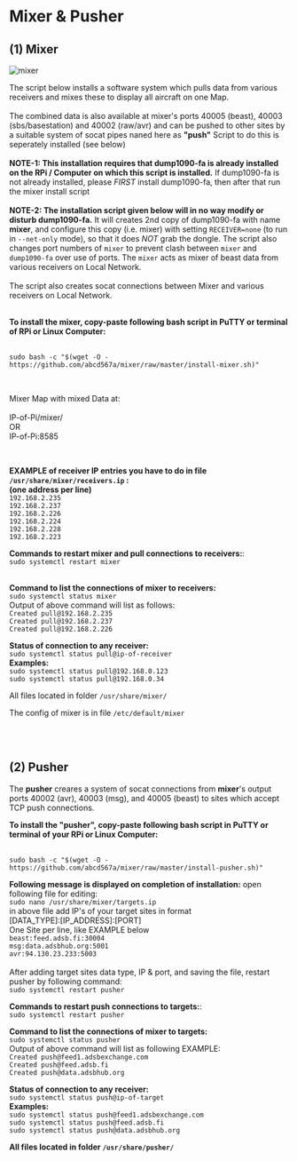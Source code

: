 # Mixer & Pusher

## (1) Mixer
![mixer](https://github.com/abcd567a/mixer/assets/28452511/49fc6a84-9362-47dd-b1d2-ceeb73afecee)


The script below installs a software system which pulls data from various receivers and mixes these to display all aircraft on one Map.</br></br>
The combined data is also available at mixer's ports 40005 (beast), 40003 (sbs/basestation) and 40002 (raw/avr) and can be pushed to other sites by a suitable system of socat pipes naned here as **"push"** Script to do this is seperately installed (see below) </br></br>
**NOTE-1: This installation requires that dump1090-fa is already installed on the RPi / Computer on which this script is installed.** If dump1090-fa is not already installed, please _FIRST_ install dump1090-fa, then after that run the mixer install script</br></br>
**NOTE-2: The installation script given below will in no way modify or disturb dump1090-fa.** It will creates 2nd copy of dump1090-fa with name **mixer**, and configure this copy (i.e. mixer) with setting `RECEIVER=none` (to run in `--net-only` mode), so that it does _NOT_ grab the dongle. The script also changes port numbers of `mixer` to prevent clash between `mixer` and `dump1090-fa` over use of ports. The `mixer` acts as mixer of beast data from various receivers on Local Network.</br></br>
The script also creates socat connections between Mixer and various receivers on Local Network. </br></br>

**To install the mixer, copy-paste following bash script in PuTTY or terminal of RPi or Linux Computer:** </br></br>
```
sudo bash -c "$(wget -O - https://github.com/abcd567a/mixer/raw/master/install-mixer.sh)"  
```


</br>

Mixer Map with mixed Data at: </br></br>
    IP-of-Pi/mixer/ </br>
    OR </br>
    IP-of-Pi:8585 </br>

</br>

**EXAMPLE of receiver IP entries you have to do in file `/usr/share/mixer/receivers.ip` :** </br>
**(one address per line)** </br>
`192.168.2.235` </br>
`192.168.2.237` </br>
`192.168.2.226` </br>
`192.168.2.224` </br>
`192.168.2.228` </br>
`192.168.2.223` </br>


**Commands to restart mixer and pull connections to receivers:**:</br>
    `sudo systemctl restart mixer `  </br></br>
  
**Command to list the connections of mixer to receivers:** </br>
`sudo systemctl status mixer`  </br>
Output of above command will list as follows: </br>
`Created pull@192.168.2.235` </br>
`Created pull@192.168.2.237` </br>
`Created pull@192.168.2.226` </br>

    
**Status of connection to any receiver:** </br>
`sudo systemctl status pull@ip-of-receiver ` </br>
**Examples:** </br>
`sudo systemctl status pull@192.168.0.123 ` </br>
`sudo systemctl status pull@192.168.0.34 ` </br>
    
All files located in folder `/usr/share/mixer/` </br>

The config of mixer is in file `/etc/default/mixer ` </br>

</br></br>

## (2) Pusher
The **pusher** creares a system of socat connections from **mixer**'s output ports 40002 (avr), 40003 (msg), and 40005 (beast) to sites which accept TCP push connections.

**To install the "pusher", copy-paste following bash script in PuTTY or terminal of your RPi or Linux Computer:**</br></br>
```
sudo bash -c "$(wget -O - https://github.com/abcd567a/mixer/raw/master/install-pusher.sh)"

```

**Following message is displayed on completion of installation:**
open following file for editing:</br>
`sudo nano /usr/share/mixer/targets.ip ` </br>
in above file add IP's of your target sites in format</br>
[DATA_TYPE]:[IP_ADDRESS]:[PORT]</br>
One Site per line, like EXAMPLE below</br>
`beast:feed.adsb.fi:30004` </br>
`msg:data.adsbhub.org:5001` </br>
`avr:94.130.23.233:5003` </br>
</br>
After adding target sites data type, IP & port, and saving the file, restart pusher by following command:</br>
`sudo systemctl restart pusher ` </br>

**Commands to restart push connections to targets:**:</br>
   `sudo systemctl restart pusher ` </br>

**Command to list the connections of mixer to targets:** </br>
`sudo systemctl status pusher`  </br>
Output of above command will list as following EXAMPLE: </br>
`Created push@feed1.adsbexchange.com` </br>
`Created push@feed.adsb.fi` </br>
`Created push@data.adsbhub.org` </br>

    
**Status of connection to any receiver:** </br>
`sudo systemctl status push@ip-of-target ` </br>
**Examples:** </br>
`sudo systemctl status push@feed1.adsbexchange.com ` </br>
`sudo systemctl status push@feed.adsb.fi ` </br>
`sudo systemctl status push@data.adsbhub.org` </br>   

**All files located in folder `/usr/share/pusher/`** </br>

</br></br>

</br></br>



 
